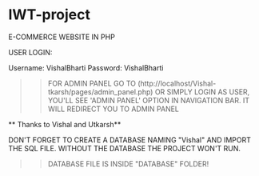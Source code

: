 # IWT-project

E-COMMERCE WEBSITE IN PHP 

USER LOGIN:

Username: VishalBharti
Password: VishalBharti


>>FOR ADMIN PANEL GO TO (http://localhost/Vishal-tkarsh/pages/admin_panel.php)
OR SIMPLY LOGIN AS USER, YOU'LL SEE 'ADMIN PANEL' OPTION IN NAVIGATION BAR. IT WILL REDIRECT YOU TO ADMIN PANEL

** Thanks to Vishal and Utkarsh** 

DON'T FORGET TO CREATE A DATABASE NAMING "Vishal" AND IMPORT THE SQL FILE.
WITHOUT THE DATABASE THE PROJECT WON'T RUN.

>>DATABASE FILE IS INSIDE "DATABASE" FOLDER!

